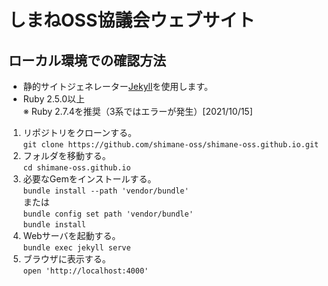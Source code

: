 # しまねOSS協議会ウェブサイト

## ローカル環境での確認方法

- 静的サイトジェネレーター[Jekyll](https://jekyllrb.com/)を使用します。
- Ruby 2.5.0以上  
※ Ruby 2.7.4を推奨（3系ではエラーが発生）[2021/10/15]

1. リポジトリをクローンする。  
`git clone https://github.com/shimane-oss/shimane-oss.github.io.git`  
2. フォルダを移動する。  
`cd shimane-oss.github.io`  
3. 必要なGemをインストールする。  
`bundle install --path 'vendor/bundle'`  
または  
`bundle config set path 'vendor/bundle'`  
`bundle install`  
4. Webサーバを起動する。  
`bundle exec jekyll serve`  
5. ブラウザに表示する。  
`open 'http://localhost:4000'`
